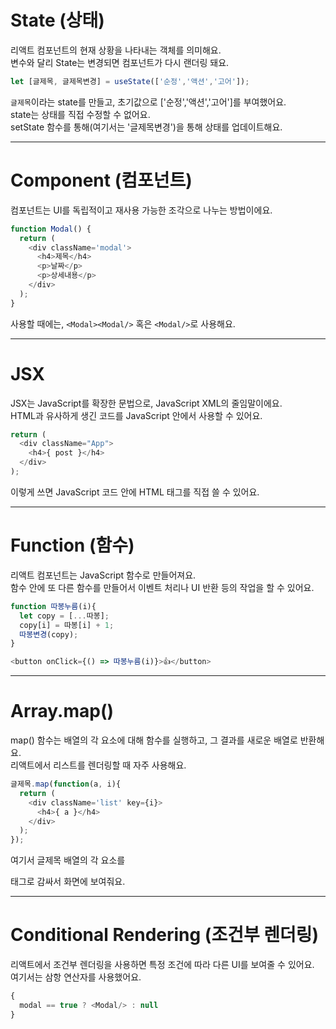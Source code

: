 State (상태)
===
리액트 컴포넌트의 현재 상황을 나타내는 객체를 의미해요.    
변수와 달리 State는 변경되면 컴포넌트가 다시 랜더링 돼요.
```js
let [글제목, 글제목변경] = useState(['순정','액션','고어']);
```
`글제목`이라는 state를 만들고, 초기값으로 ['순정','액션','고어']를 부여했어요.    
state는 상태를 직접 수정할 수 없어요.   
setState 함수를 통해(여기서는 '글제목변경')을 통해 상태를 업데이트해요.   
* * *
Component (컴포넌트)
===
컴포넌트는 UI를 독립적이고 재사용 가능한 조각으로 나누는 방법이에요.
```js
function Modal() {
  return (
    <div className='modal'>
      <h4>제목</h4>
      <p>날짜</p>
      <p>상세내용</p>
    </div>
  );
}
```
사용할 때에는, `<Modal><Modal/>` 혹은 `<Modal/>`로 사용해요.
* * *
JSX
===
JSX는 JavaScript를 확장한 문법으로, JavaScript XML의 줄임말이에요.   
HTML과 유사하게 생긴 코드를 JavaScript 안에서 사용할 수 있어요.
```js
return (
  <div className="App">
    <h4>{ post }</h4>
  </div>
);
```
이렇게 쓰면 JavaScript 코드 안에 HTML 태그를 직접 쓸 수 있어요.
* * *
Function (함수)
===
리액트 컴포넌트는 JavaScript 함수로 만들어져요.   
함수 안에 또 다른 함수를 만들어서 이벤트 처리나 UI 반환 등의 작업을 할 수 있어요.
```js
function 따봉누름(i){
  let copy = [...따봉];
  copy[i] = 따봉[i] + 1;
  따봉변경(copy);
}

<button onClick={() => 따봉누름(i)}>👍</button>
```
* * *
Array.map()
===
map() 함수는 배열의 각 요소에 대해 함수를 실행하고, 그 결과를 새로운 배열로 반환해요.   
리액트에서 리스트를 렌더링할 때 자주 사용해요.
```js
글제목.map(function(a, i){
  return (
    <div className='list' key={i}>
      <h4>{ a }</h4>
    </div>
  );
});
```
여기서 글제목 배열의 각 요소를 <div> 태그로 감싸서 화면에 보여줘요.
* * *
Conditional Rendering (조건부 렌더링)
===
리액트에서 조건부 렌더링을 사용하면 특정 조건에 따라 다른 UI를 보여줄 수 있어요.   
여기서는 삼항 연산자를 사용했어요.
```js
{
  modal == true ? <Modal/> : null
}
```

